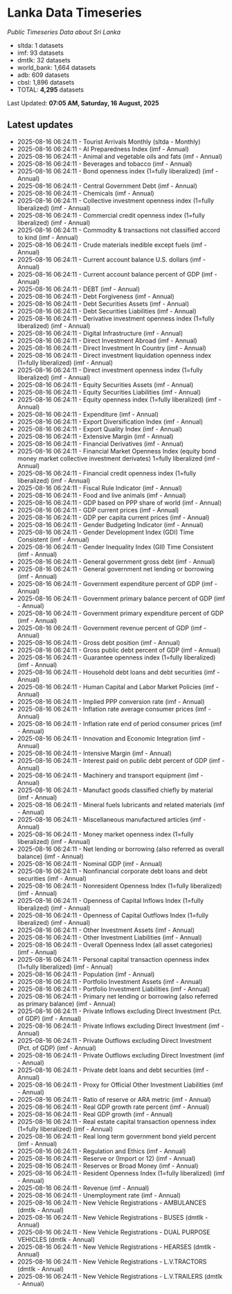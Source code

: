 # Lanka Data Timeseries
*Public Timeseries Data about Sri Lanka*

* sltda: 1 datasets
* imf: 93 datasets
* dmtlk: 32 datasets
* world_bank: 1,664 datasets
* adb: 609 datasets
* cbsl: 1,896 datasets
* TOTAL: **4,295** datasets

Last Updated: **07:05 AM, Saturday, 16 August, 2025**

## Latest updates

* 2025-08-16 06:24:11 - Tourist Arrivals Monthly (sltda - Monthly)
* 2025-08-16 06:24:11 - AI Preparedness Index (imf - Annual)
* 2025-08-16 06:24:11 - Animal and vegetable oils and fats (imf - Annual)
* 2025-08-16 06:24:11 - Beverages and tobacco (imf - Annual)
* 2025-08-16 06:24:11 - Bond openness index (1=fully liberalized) (imf - Annual)
* 2025-08-16 06:24:11 - Central Government Debt (imf - Annual)
* 2025-08-16 06:24:11 - Chemicals (imf - Annual)
* 2025-08-16 06:24:11 - Collective investment openness index (1=fully liberalized) (imf - Annual)
* 2025-08-16 06:24:11 - Commercial credit openness index (1=fully liberalized) (imf - Annual)
* 2025-08-16 06:24:11 - Commodity & transactions not classified accord to kind (imf - Annual)
* 2025-08-16 06:24:11 - Crude materials inedible except fuels (imf - Annual)
* 2025-08-16 06:24:11 - Current account balance U.S. dollars (imf - Annual)
* 2025-08-16 06:24:11 - Current account balance percent of GDP (imf - Annual)
* 2025-08-16 06:24:11 - DEBT (imf - Annual)
* 2025-08-16 06:24:11 - Debt Forgiveness (imf - Annual)
* 2025-08-16 06:24:11 - Debt Securities Assets (imf - Annual)
* 2025-08-16 06:24:11 - Debt Securities Liabilities (imf - Annual)
* 2025-08-16 06:24:11 - Derivative investment openness index (1=fully liberalized) (imf - Annual)
* 2025-08-16 06:24:11 - Digital Infrastructure (imf - Annual)
* 2025-08-16 06:24:11 - Direct Investment Abroad (imf - Annual)
* 2025-08-16 06:24:11 - Direct Investment In Country (imf - Annual)
* 2025-08-16 06:24:11 - Direct investment liquidation openness index (1=fully liberalized) (imf - Annual)
* 2025-08-16 06:24:11 - Direct investment openness index (1=fully liberalized) (imf - Annual)
* 2025-08-16 06:24:11 - Equity Securities Assets (imf - Annual)
* 2025-08-16 06:24:11 - Equity Securities Liabilities (imf - Annual)
* 2025-08-16 06:24:11 - Equity openness index (1=fully liberalized) (imf - Annual)
* 2025-08-16 06:24:11 - Expenditure (imf - Annual)
* 2025-08-16 06:24:11 - Export Diversification Index (imf - Annual)
* 2025-08-16 06:24:11 - Export Quality Index (imf - Annual)
* 2025-08-16 06:24:11 - Extensive Margin (imf - Annual)
* 2025-08-16 06:24:11 - Financial Derivatives (imf - Annual)
* 2025-08-16 06:24:11 - Financial Market Openness Index (equity bond money market collective investment derivates) 1=fully liberalized (imf - Annual)
* 2025-08-16 06:24:11 - Financial credit openness index (1=fully liberalized) (imf - Annual)
* 2025-08-16 06:24:11 - Fiscal Rule Indicator (imf - Annual)
* 2025-08-16 06:24:11 - Food and live animals (imf - Annual)
* 2025-08-16 06:24:11 - GDP based on PPP share of world (imf - Annual)
* 2025-08-16 06:24:11 - GDP current prices (imf - Annual)
* 2025-08-16 06:24:11 - GDP per capita current prices (imf - Annual)
* 2025-08-16 06:24:11 - Gender Budgeting Indicator (imf - Annual)
* 2025-08-16 06:24:11 - Gender Development Index (GDI) Time Consistent (imf - Annual)
* 2025-08-16 06:24:11 - Gender Inequality Index (GII) Time Consistent (imf - Annual)
* 2025-08-16 06:24:11 - General government gross debt (imf - Annual)
* 2025-08-16 06:24:11 - General government net lending or borrowing (imf - Annual)
* 2025-08-16 06:24:11 - Government expenditure percent of GDP (imf - Annual)
* 2025-08-16 06:24:11 - Government primary balance percent of GDP (imf - Annual)
* 2025-08-16 06:24:11 - Government primary expenditure percent of GDP (imf - Annual)
* 2025-08-16 06:24:11 - Government revenue percent of GDP (imf - Annual)
* 2025-08-16 06:24:11 - Gross debt position (imf - Annual)
* 2025-08-16 06:24:11 - Gross public debt percent of GDP (imf - Annual)
* 2025-08-16 06:24:11 - Guarantee openness index (1=fully liberalized) (imf - Annual)
* 2025-08-16 06:24:11 - Household debt loans and debt securities (imf - Annual)
* 2025-08-16 06:24:11 - Human Capital and Labor Market Policies (imf - Annual)
* 2025-08-16 06:24:11 - Implied PPP conversion rate (imf - Annual)
* 2025-08-16 06:24:11 - Inflation rate average consumer prices (imf - Annual)
* 2025-08-16 06:24:11 - Inflation rate end of period consumer prices (imf - Annual)
* 2025-08-16 06:24:11 - Innovation and Economic Integration (imf - Annual)
* 2025-08-16 06:24:11 - Intensive Margin (imf - Annual)
* 2025-08-16 06:24:11 - Interest paid on public debt percent of GDP (imf - Annual)
* 2025-08-16 06:24:11 - Machinery and transport equipment (imf - Annual)
* 2025-08-16 06:24:11 - Manufact goods classified chiefly by material (imf - Annual)
* 2025-08-16 06:24:11 - Mineral fuels lubricants and related materials (imf - Annual)
* 2025-08-16 06:24:11 - Miscellaneous manufactured articles (imf - Annual)
* 2025-08-16 06:24:11 - Money market openness index (1=fully liberalized) (imf - Annual)
* 2025-08-16 06:24:11 - Net lending or borrowing (also referred as overall balance) (imf - Annual)
* 2025-08-16 06:24:11 - Nominal GDP (imf - Annual)
* 2025-08-16 06:24:11 - Nonfinancial corporate debt loans and debt securities (imf - Annual)
* 2025-08-16 06:24:11 - Nonresident Openness Index (1=fully liberalized) (imf - Annual)
* 2025-08-16 06:24:11 - Openness of Capital Inflows Index (1=fully liberalized) (imf - Annual)
* 2025-08-16 06:24:11 - Openness of Capital Outflows Index (1=fully liberalized) (imf - Annual)
* 2025-08-16 06:24:11 - Other Investment Assets (imf - Annual)
* 2025-08-16 06:24:11 - Other Investment Liabilities (imf - Annual)
* 2025-08-16 06:24:11 - Overall Openness Index (all asset categories) (imf - Annual)
* 2025-08-16 06:24:11 - Personal capital transaction openness index (1=fully liberalized) (imf - Annual)
* 2025-08-16 06:24:11 - Population (imf - Annual)
* 2025-08-16 06:24:11 - Portfolio Investment Assets (imf - Annual)
* 2025-08-16 06:24:11 - Portfolio Investment Liabilities (imf - Annual)
* 2025-08-16 06:24:11 - Primary net lending or borrowing (also referred as primary balance) (imf - Annual)
* 2025-08-16 06:24:11 - Private Inflows excluding Direct Investment (Pct. of GDP) (imf - Annual)
* 2025-08-16 06:24:11 - Private Inflows excluding Direct Investment (imf - Annual)
* 2025-08-16 06:24:11 - Private Outflows excluding Direct Investment (Pct. of GDP) (imf - Annual)
* 2025-08-16 06:24:11 - Private Outflows excluding Direct Investment (imf - Annual)
* 2025-08-16 06:24:11 - Private debt loans and debt securities (imf - Annual)
* 2025-08-16 06:24:11 - Proxy for Official Other Investment Liabilities (imf - Annual)
* 2025-08-16 06:24:11 - Ratio of reserve or ARA metric (imf - Annual)
* 2025-08-16 06:24:11 - Real GDP growth rate percent (imf - Annual)
* 2025-08-16 06:24:11 - Real GDP growth (imf - Annual)
* 2025-08-16 06:24:11 - Real estate capital transaction openness index (1=fully liberalized) (imf - Annual)
* 2025-08-16 06:24:11 - Real long term government bond yield percent (imf - Annual)
* 2025-08-16 06:24:11 - Regulation and Ethics (imf - Annual)
* 2025-08-16 06:24:11 - Reserve or (Import or 12) (imf - Annual)
* 2025-08-16 06:24:11 - Reserves or Broad Money (imf - Annual)
* 2025-08-16 06:24:11 - Resident Openness Index (1=fully liberalized) (imf - Annual)
* 2025-08-16 06:24:11 - Revenue (imf - Annual)
* 2025-08-16 06:24:11 - Unemployment rate (imf - Annual)
* 2025-08-16 06:24:11 - New Vehicle Registrations - AMBULANCES (dmtlk - Annual)
* 2025-08-16 06:24:11 - New Vehicle Registrations - BUSES (dmtlk - Annual)
* 2025-08-16 06:24:11 - New Vehicle Registrations - DUAL PURPOSE VEHICLES (dmtlk - Annual)
* 2025-08-16 06:24:11 - New Vehicle Registrations - HEARSES (dmtlk - Annual)
* 2025-08-16 06:24:11 - New Vehicle Registrations - L.V.TRACTORS (dmtlk - Annual)
* 2025-08-16 06:24:11 - New Vehicle Registrations - L.V.TRAILERS (dmtlk - Annual)